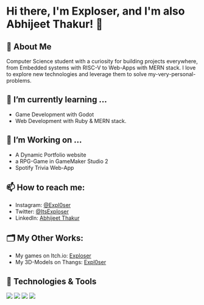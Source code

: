 # Hi there, I'm Exploser, and I'm also Abhijeet Thakur! 👋

## 🚀 About Me
Computer Science student with a curiosity for building projects everywhere, from Embedded systems with RISC-V to Web-Apps with MERN stack. I love to explore new technologies and leverage them to solve my-very-personal-problems.

## 🌱 I’m currently learning ...
- Game Development with Godot
- Web Development with Ruby & MERN stack.

## 👯 I’m Working on ...
- A Dynamic Portfolio website
- a RPG-Game in GameMaker Studio 2
- Spotify Trivia Web-App

## 📫 How to reach me:
- Instagram: [@Expl0ser](https://www.instagram.com/expl0ser/)
- Twitter: [@ItsExploser](https://twitter.com/itsExploser)
- LinkedIn: [Abhijeet Thakur](https://www.linkedin.com/in/abhijeetsthakur/)

## 🗂️ My Other Works:
- My games on Itch.io: [Exploser](https://exploser.itch.io)
- My 3D-Models on Thangs: [Expl0ser](https://thangs.com/designer/Expl0ser)
<!--- - My Art-Work on Behance: []() -->

## 🔧 Technologies & Tools
![](https://img.shields.io/badge/Code-Python-informational?style=flat&logo=python&logoColor=white&color=2bbc8a)
![](https://img.shields.io/badge/Code-JavaScript-informational?style=flat&logo=javascript&logoColor=white&color=2bbc8a)
![](https://img.shields.io/badge/Tools-Docker-informational?style=flat&logo=docker&logoColor=white&color=2bbc8a)
![](https://img.shields.io/badge/Tools-Git-informational?style=flat&logo=git&logoColor=white&color=2bbc8a)

<!--## 📈 My GitHub Stats
![YourName's GitHub stats](https://github-readme-stats.vercel.app/api?username=Exploser&show_icons=true&theme=radical)
-->
<!--
## 🔥 Hot Take
- Markdown is literally the best markup language for any documentation.
-->

<!---
## ⚡ Fun fact:
I love to [Your Hobby] and [Another Hobby].

--->
<!---
Exploser/Exploser is a ✨ special ✨ repository because its `README.md` (this file) appears on your GitHub profile.
You can click the Preview link to take a look at your changes.
--->
